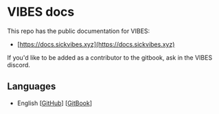 # VIBES docs

This repo has the public documentation for VIBES:

* [https://docs.sickvibes.xyz](https://docs.sickvibes.xyz)

If you'd like to be added as a contributor to the gitbook, ask in the VIBES discord.

## Languages

* English \[[GitHub](https://github.com/sickvibes/docs/tree/english)\] \[[GitBook](https://docs.sickvibes.xyz)\]

